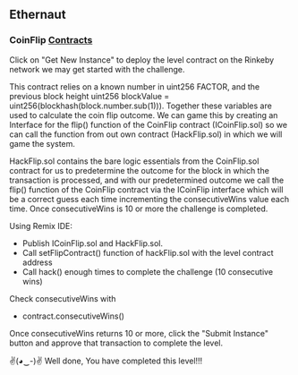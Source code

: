 ## Ethernaut 
### CoinFlip [Contracts](./03-CoinFlip/)

Click on "Get New Instance" to deploy the level contract on the Rinkeby network we may get started with the challenge.

This contract relies on a known number in uint256 FACTOR, and the previous block height uint256 blockValue = uint256(blockhash(block.number.sub(1))). Together these variables are used to calculate the coin flip outcome. We can game this by creating an Interface for the flip() function of the CoinFlip contract (ICoinFlip.sol) so we can call the function from out own contract (HackFlip.sol) in which we will game the system.

HackFlip.sol contains the bare logic essentials from the CoinFlip.sol contract for us to predetermine the outcome for the block in which the transaction is processed, and with our predetermined outcome we call the flip() function of the CoinFlip contract via the ICoinFlip interface which will be a correct guess each time incrementing the consecutiveWins value each time. Once consecutiveWins is 10 or more the challenge is completed.

Using Remix IDE:
- Publish ICoinFlip.sol and HackFlip.sol.
- Call setFlipContract() function of hackFlip.sol with the level contract address
- Call hack() enough times to complete the challenge (10 consecutive wins)

Check consecutiveWins with 
- contract.consecutiveWins()

Once consecutiveWins returns 10 or more, click the "Submit Instance" button and approve that transaction to complete the level.

✌(◕‿-)✌ Well done, You have completed this level!!!
